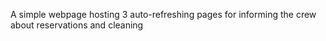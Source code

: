 A simple webpage hosting 3 auto-refreshing pages for informing  the crew about reservations and cleaning
